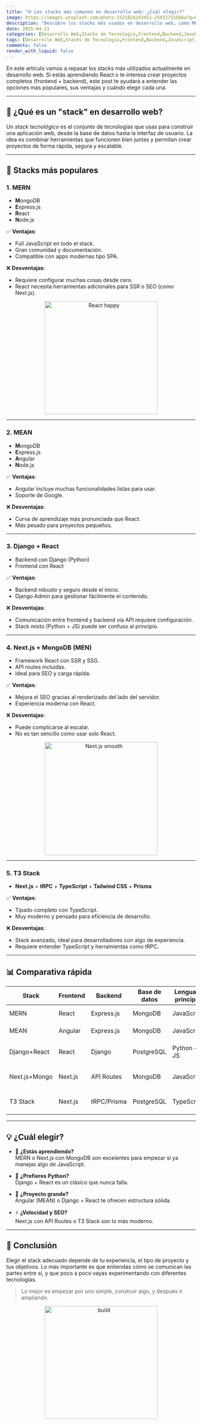 ```yaml
---
title: "🌐 Los stacks más comunes en desarrollo web: ¿Cuál elegir?"
image: https://images.unsplash.com/photo-1521824243451-25d32715584a?q=80&w=1974
description: "Descubre los stacks más usados en desarrollo web, como MERN, LAMP y JAMstack, y aprende cuál se adapta mejor a tu próximo proyecto."
date: 2025-04-21
categories: [Desarrollo Web,Stacks de Tecnología,Frontend,Backend,JavaScript,React,Full Stack,Guías,Comparativas]
tags: [Desarrollo Web,Stacks de Tecnología,Frontend,Backend,JavaScript,React,Full Stack,Guías,Comparativas]
comments: false
render_with_liquid: false
---
```


En este artículo vamos a repasar los stacks más utilizados actualmente en desarrollo web. Si estás aprendiendo React o te interesa crear proyectos completos (frontend + backend), este post te ayudará a entender las opciones más populares, sus ventajas y cuándo elegir cada una.

---

## 🧱 ¿Qué es un "stack" en desarrollo web?

Un *stack tecnológico* es el conjunto de tecnologías que usas para construir una aplicación web, desde la base de datos hasta la interfaz de usuario. La idea es combinar herramientas que funcionen bien juntas y permitan crear proyectos de forma rápida, segura y escalable.

---

## 🚀 Stacks más populares

### 1. **MERN**  
- **M**ongoDB  
- **E**xpress.js  
- **R**eact  
- **N**ode.js  

✅ **Ventajas**:
- Full JavaScript en todo el stack.
- Gran comunidad y documentación.
- Compatible con apps modernas tipo SPA.

❌ **Desventajas**:
- Requiere configurar muchas cosas desde cero.
- React necesita herramientas adicionales para SSR o SEO (como Next.js).

<div style="text-align: center;">
  <img src="https://media.giphy.com/media/jRf5fsn8G6YaogAWxn/giphy.gif" alt="React happy" width="300"/>
</div>

---

### 2. **MEAN**
- **M**ongoDB  
- **E**xpress.js  
- **A**ngular  
- **N**ode.js  

✅ **Ventajas**:
- Angular incluye muchas funcionalidades listas para usar.
- Soporte de Google.

❌ **Desventajas**:
- Curva de aprendizaje más pronunciada que React.
- Más pesado para proyectos pequeños.

---

### 3. **Django + React**  
- Backend con Django (Python)  
- Frontend con React  

✅ **Ventajas**:
- Backend robusto y seguro desde el inicio.
- Django Admin para gestionar fácilmente el contenido.

❌ **Desventajas**:
- Comunicación entre frontend y backend vía API requiere configuración.
- Stack mixto (Python + JS) puede ser confuso al principio.

---

### 4. **Next.js + MongoDB (MEN)**  
- Framework React con SSR y SSG.
- API routes incluidas.  
- Ideal para SEO y carga rápida.

✅ **Ventajas**:
- Mejora el SEO gracias al renderizado del lado del servidor.
- Experiencia moderna con React.

❌ **Desventajas**:
- Puede complicarse al escalar.
- No es tan sencillo como usar solo React.

<div style="text-align: center;">
  <img src="https://media.giphy.com/media/d31vTpVi1LAcDvdm/giphy.gif" alt="Next.js smooth" width="300" />
</div>

---

### 5. **T3 Stack**  
- **Next.js** + **tRPC** + **TypeScript** + **Tailwind CSS** + **Prisma**  

✅ **Ventajas**:
- Tipado completo con TypeScript.
- Muy moderno y pensado para eficiencia de desarrollo.

❌ **Desventajas**:
- Stack avanzado, ideal para desarrolladores con algo de experiencia.
- Requiere entender TypeScript y herramientas como tRPC.

---

## 📊 Comparativa rápida

| Stack        | Frontend  | Backend       | Base de datos | Lenguaje principal | Ideal para...                  |
|--------------|-----------|---------------|----------------|--------------------|--------------------------------|
| MERN         | React     | Express.js    | MongoDB        | JavaScript         | SPAs, apps dinámicas           |
| MEAN         | Angular   | Express.js    | MongoDB        | JavaScript         | Apps empresariales             |
| Django+React | React     | Django        | PostgreSQL     | Python + JS        | Proyectos robustos, seguros    |
| Next.js+Mongo| Next.js   | API Routes    | MongoDB        | JavaScript         | Apps con SEO, landing pages    |
| T3 Stack     | Next.js   | tRPC/Prisma   | PostgreSQL     | TypeScript         | Fullstack moderno y tipado     |

---

## 💡 ¿Cuál elegir?

- 🧪 **¿Estás aprendiendo?**  
  MERN o Next.js con MongoDB son excelentes para empezar si ya manejas algo de JavaScript.

- 🧰 **¿Prefieres Python?**  
  Django + React es un clásico que nunca falla.

- 🏢 **¿Proyecto grande?**  
  Angular (MEAN) o Django + React te ofrecen estructura sólida.

- ⚡ **¿Velocidad y SEO?**  
  Next.js con API Routes o T3 Stack son lo más moderno.

---

## 🎯 Conclusión

Elegir el stack adecuado depende de tu experiencia, el tipo de proyecto y tus objetivos. Lo más importante es que entiendas cómo se comunican las partes entre sí, y que poco a poco vayas experimentando con diferentes tecnologías.

> Lo mejor es empezar por uno simple, construir algo, y después ir ampliando.

<div style="text-align: center;">
  <img src="https://media.giphy.com/media/Yxoeu3U5wVYVG/giphy.gif" alt="build" width="300"/>
</div>
